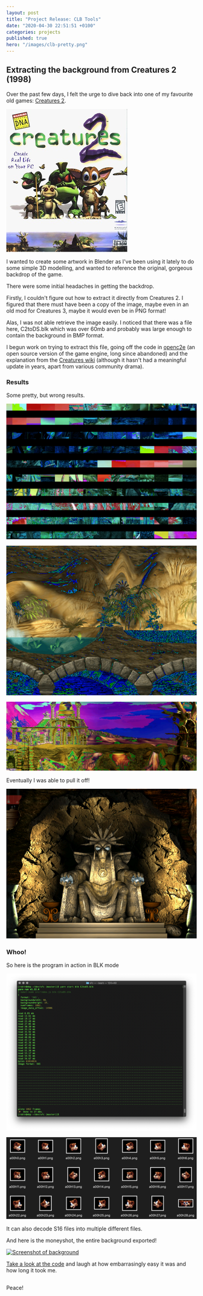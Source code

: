 ```yaml
---
layout: post
title: "Project Release: CLB Tools"
date: "2020-04-30 22:51:51 +0100"
categories: projects
published: true
hero: "/images/clb-pretty.png"
---
```


## Extracting the background from Creatures 2 (1998)

Over the past few days, I felt the urge to dive back into one of my favourite old games: [Creatures 2](https://creatures.wiki/Creatures_2).

![Creatures 2 Cover](/images/clb-c2cover.jpeg)

I wanted to create some artwork in Blender as I've been using it lately to do some simple 3D modelling,
and wanted to reference the original, gorgeous backdrop of the game.

There were some initial headaches in getting the backdrop.

Firstly, I couldn't figure out how to extract it directly from Creatures 2. I figured that there must
have been a copy of the image, maybe even in an old mod for Creatures 3, maybe it would even be in PNG format!

Alas, I was not able retrieve the image easily. I noticed that there was a file here, C2toDS.blk which was over 60mb and probably was large enough to contain the background in BMP format.

I begun work on trying to extract this file, going off the code in [openc2e](https://github.com/ccdevnet/openc2e) (an open source version of the game engine, long since abandoned) and the explanation from the [Creatures wiki](https://creatures.wiki/) (although it hasn't had a meaningful update in years, apart from various community drama).

### Results

Some pretty, but wrong results.

![Image of Broken export](/images/clb-broken.png)

![Image of less broken export](/images/clb-strange.png)

![Image of pretty, but broken, export](/images/clb-pretty.png)

Eventually I was able to pull it off!

![Image of working export](/images/clb-shee.png)

### Whoo!

So here is the program in action in BLK mode

![Screenshot of of program in action](/images/clb-terminal.png)

![Screenshot of of output S16 files as PNG](/images/clb-s16.png)

It can also decode S16 files into multiple different files.

And here is the moneyshot, the entire background exported!

[![Screenshot of background](/images/clb-output.png)](/images/clb-output.png)

[Take a look at the code](https://github.com/robinduckett/clb-tools) and laugh at how embarrasingly easy it was and how long it took me.

##

Peace!

